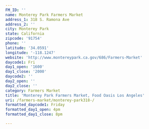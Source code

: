 ```yaml
---
FM_ID: ''
name: Monterey Park Farmers Market
address_1: 318 S. Ramona Ave
address_2: ''
city: Monterey Park
state: California
zipcode: '91754'
phone: ''
latitude: '34.0591'
longitude: '-118.1247'
website: 'http://www.montereypark.ca.gov/686/Farmers-Market'
daycode1: Fri
day1_open: '1600'
day1_close: '2000'
daycode2: ''
day2_open: ''
day2_close: ''
category: Farmers Market
title: 'Monterey Park Farmers Market, Food Oasis Los Angeles'
uri: /farmers-market/monterey-park318-/
formatted_daycode1: Friday
formatted_day1_open: 4pm
formatted_day1_close: 8pm

---
```

